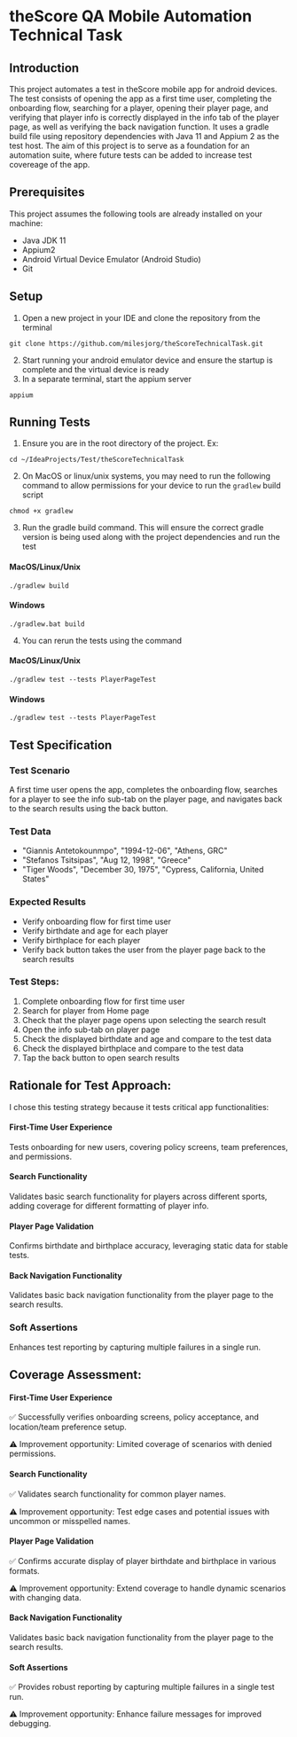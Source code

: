 # theScore QA Mobile Automation Technical Task

## Introduction
This project automates a test in theScore mobile app for android devices. The test consists of opening the app as a first time user, completing the onboarding flow, searching for a player, opening their player page, and verifying that player info is correctly displayed in the info tab of the player page, as well as verifying the back navigation function. It uses a gradle build file using repository dependencies with Java 11 and Appium 2 as the test host. The aim of this project is to serve as a foundation for an automation suite, where future tests can be added to increase test covereage of the app.
## Prerequisites
This project assumes the following tools are already installed on your machine:
- Java JDK 11
- Appium2
- Android Virtual Device Emulator (Android Studio)
- Git
## Setup
1. Open a new project in your IDE and clone the repository from the terminal
```
git clone https://github.com/milesjorg/theScoreTechnicalTask.git
```
2. Start running your android emulator device and ensure the startup is complete and the virtual device is ready
3. In a separate terminal, start the appium server
```
appium
```
## Running Tests
1. Ensure you are in the root directory of the project. Ex:
```
cd ~/IdeaProjects/Test/theScoreTechnicalTask
```
2. On MacOS or linux/unix systems, you may need to run the following command to allow permissions for your device to run the `gradlew` build script
```
chmod +x gradlew
```
3. Run the gradle build command. This will ensure the correct gradle version is being used along with the project dependencies and run the test

#### MacOS/Linux/Unix
```
./gradlew build
```
#### Windows
```
./gradlew.bat build
```
4. You can rerun the tests using the command
#### MacOS/Linux/Unix
```
./gradlew test --tests PlayerPageTest
```
#### Windows
```
./gradlew test --tests PlayerPageTest
```

## Test Specification

### Test Scenario
A first time user opens the app, completes the onboarding flow, searches for a player to see the info sub-tab on the player page, and navigates back to the search results using the back button.

### Test Data
- "Giannis Antetokounmpo", "1994-12-06", "Athens, GRC"
- "Stefanos Tsitsipas", "Aug 12, 1998", "Greece"
- "Tiger Woods", "December 30, 1975", "Cypress, California, United States"
  
### Expected Results
- Verify onboarding flow for first time user
- Verify birthdate and age for each player
- Verify birthplace for each player
- Verify back button takes the user from the player page back to the search results

### Test Steps:
1. Complete onboarding flow for first time user
2. Search for player from Home page
3. Check that the player page opens upon selecting the search result
4. Open the info sub-tab on player page
5. Check the displayed birthdate and age and compare to the test data
6. Check the displayed birthplace and compare to the test data
7. Tap the back button to open search results

## Rationale for Test Approach:
I chose this testing strategy because it tests critical app functionalities:

#### First-Time User Experience
Tests onboarding for new users, covering policy screens, team preferences, and permissions.

#### Search Functionality
Validates basic search functionality for players across different sports, adding coverage for different formatting of player info.

#### Player Page Validation
Confirms birthdate and birthplace accuracy, leveraging static data for stable tests.

#### Back Navigation Functionality
Validates basic back navigation functionality from the player page to the search results.

### Soft Assertions
Enhances test reporting by capturing multiple failures in a single run.

## Coverage Assessment:

#### First-Time User Experience
✅ Successfully verifies onboarding screens, policy acceptance, and location/team preference setup.

⚠️ Improvement opportunity: Limited coverage of scenarios with denied permissions.

#### Search Functionality
✅ Validates search functionality for common player names.

⚠️ Improvement opportunity: Test edge cases and potential issues with uncommon or misspelled names.

#### Player Page Validation
✅ Confirms accurate display of player birthdate and birthplace in various formats.

⚠️ Improvement opportunity: Extend coverage to handle dynamic scenarios with changing data.

#### Back Navigation Functionality
Validates basic back navigation functionality from the player page to the search results.

#### Soft Assertions
✅ Provides robust reporting by capturing multiple failures in a single test run.

⚠️ Improvement opportunity: Enhance failure messages for improved debugging.
